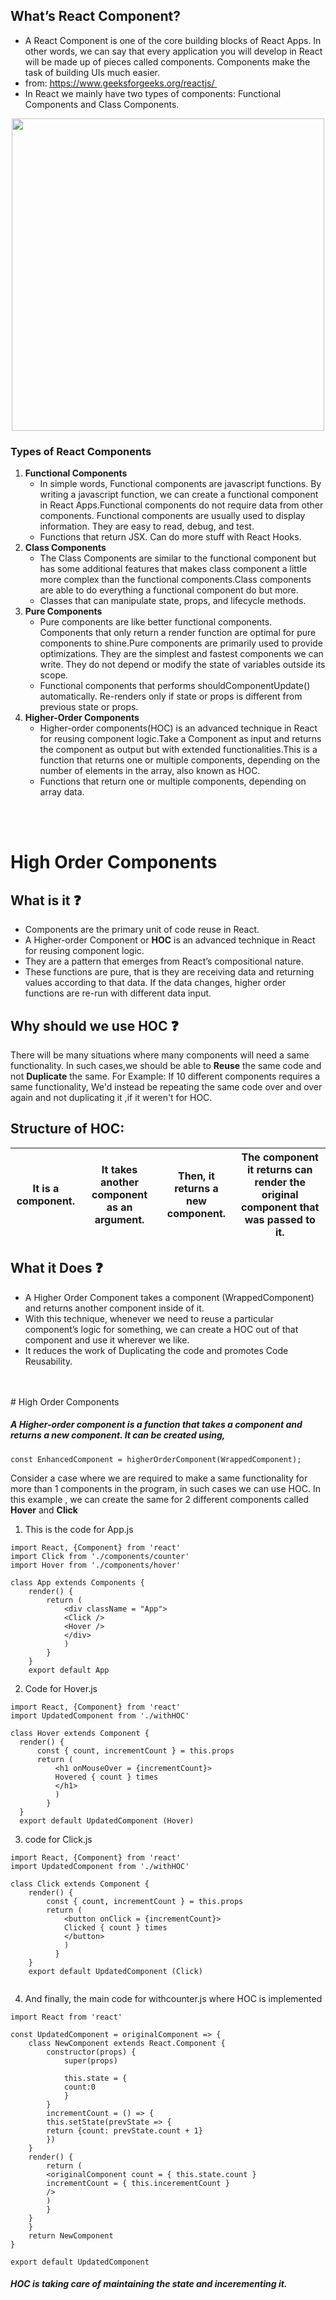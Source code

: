 ## What’s React Component?
  - A React Component is one of the core building blocks of React Apps. In other words, we can say that every application you will develop in React will be made up of pieces called components. Components make the task of building UIs much easier.
  - from: https://www.geeksforgeeks.org/reactjs/ 
  - In React we mainly have two types of components: Functional Components and Class Components.
  
<p align="center">
<img src="https://miro.medium.com/max/600/1*3bRc_w8bvE7zbuxISQUukQ.png" width="500px"  ></p>
 
 ### Types of React Components 
 1. **Functional Components**
    - In simple words, Functional components are javascript functions. By writing a javascript function, we can create a functional component in React Apps.Functional components do not require data from other components. Functional components are usually used to display information. They are easy to read, debug, and test.
    - Functions that return JSX. Can do more stuff with React Hooks.
 2. **Class Components**
    - The Class Components are similar to the functional component but has some additional features that makes class component a little more complex than the functional components.Class components are able to do everything a functional component do but more.
    - Classes that can manipulate state, props, and lifecycle methods.
 3. **Pure Components**
    - Pure components are like better functional components. Components that only return a render function are optimal for pure components to shine.Pure components are primarily used to provide optimizations. They are the simplest and fastest components we can write. They do not depend or modify the state of variables outside its scope.
    - Functional components that performs shouldComponentUpdate() automatically. Re-renders only if state or props is different from previous state or props.
 4. **Higher-Order Components**
    - Higher-order components(HOC) is an advanced technique in React for reusing component logic.Take a Component as input and returns the component as output but with extended functionalities.This is a function that returns one or multiple components, depending on the number of elements in the array, also known as HOC.
    - Functions that return one or multiple components, depending on array data.
<br>
<br>

# High Order Components

## What is it :question:

- Components are the primary unit of code reuse in React. 
- A Higher-order Component or **HOC** is an advanced technique in React for reusing component logic.
- They are a pattern that emerges from React’s compositional nature. 
- These functions are pure, that is they are receiving data and returning values according to that data. If the data changes, higher order functions are re-run with different data input.

## Why should we use HOC :question:

 There will be many situations where many components will need a same functionality. In such cases,we should be able to **Reuse** the same code and not **Duplicate** the same.
  For Example: If 10 different components requires a same functionality, We'd instead be repeating the same code over and over again and not duplicating it ,if it weren't for HOC.

## Structure of HOC:

|It is a component. |It takes another component as an argument. |Then, it returns a new component. |The component it returns can render the original component that was passed to it. |
|---------|---------|----------|----------|

## What it Does :question:

- A Higher Order Component takes a component (WrappedComponent) and returns another component inside of it.
- With this technique, whenever we need to reuse a particular component’s logic for something, we can create a HOC out of that component and use it wherever we like.
- It reduces the work of Duplicating the code and promotes Code Reusability.

<br>
<br>
# High Order Components

##### A Higher-order component is a function that takes a component and returns a new component. It can be created using, 
`const EnhancedComponent = higherOrderComponent(WrappedComponent);`

Consider a case where we are required to make a same functionality for more than 1 components in the program, in such cases we can use HOC. In this example , we can create the same for 2 different components called **Hover** and **Click**
1. This is the code for App.js

```
import React, {Component} from 'react'
import Click from './components/counter'
import Hover from './components/hover'

class App extends Components {
	render() {
		return (
			<div className = "App">
			<Click />
			<Hover />
			</div>
			)
		}
	}
	export default App	
  ```
  
  2. Code for Hover.js
  
  ```
  import React, {Component} from 'react'
import UpdatedComponent from './withHOC'

class Hover extends Component {
	render() {
		const { count, incrementCount } = this.props
		return (
			<h1 onMouseOver = {incrementCount}>
			Hovered { count } times
			</h1>
			) 
		  }
	}
	export default UpdatedComponent (Hover) 
  
```

3. code for Click.js

```
import React, {Component} from 'react'
import UpdatedComponent from './withHOC'

class Click extends Component {
	render() {
		const { count, incrementCount } = this.props
		return (
			<button onClick = {incrementCount}>
			Clicked { count } times
			</button>
			) 
		  }
	}
	export default UpdatedComponent (Click) 
  
```
  
 4. And finally, the main code for withcounter.js  where HOC is implemented

```
import React from 'react'

const UpdatedComponent = originalComponent => {
	class NewComponent extends React.Component {
		constructor(props) {
			super(props)
			
			this.state = {
			count:0
			}
		}
		incrementCount = () => {
		this.setState(prevState => {
		return {count: prevState.count + 1}
		})
	}
	render() {
		return (
		<originalComponent count = { this.state.count }
		incrementCount = { this.incerementCount }
		/>
		)
		}
	}
	}
	return NewComponent
}

export default UpdatedComponent 

```


##### HOC is taking care of maintaining the state and incerementing it.
